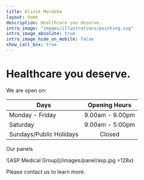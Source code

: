 ```yaml
---
title: Klinik Merdeka
layout: home
description: Healthcare you deserve.
intro_image: "images/illustrations/pointing.svg"
intro_image_absolute: true
intro_image_hide_on_mobile: false
show_call_box: true
---
```


# Healthcare you deserve.
We are open on: 

| Days                                  | Opening Hours   |
| ------------------------------------- | :-------------: |
| Monday - Friday                       | 9.00am - 9.00pm |
| Saturday                              | 9.00am - 5:00pm |
| Sundays/Public Holidays               | Closed          |      

Our panels

![ASP Medical Group](/images/panel/asp.jpg =128x)

Please contact us to learn more.